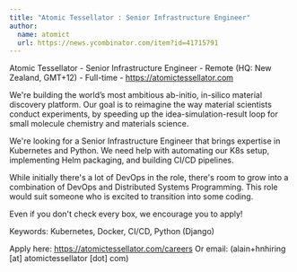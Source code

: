 ```yaml
---
title: "Atomic Tessellator : Senior Infrastructure Engineer"
author:
  name: atomict
  url: https://news.ycombinator.com/item?id=41715791
---
```

Atomic Tessellator - Senior Infrastructure Engineer - Remote (HQ: New Zealand, GMT+12) - Full-time - <a href="https:&#x2F;&#x2F;atomictessellator.com" rel="nofollow">https:&#x2F;&#x2F;atomictessellator.com</a>

We&#x27;re building the world’s most ambitious ab-initio, in-silico material discovery platform. Our goal is to reimagine the way material scientists conduct experiments, by speeding up the idea-simulation-result loop for small molecule chemistry and materials science.

We&#x27;re looking for a Senior Infrastructure Engineer that brings expertise in Kubernetes and Python. We need help with automating our K8s setup, implementing Helm packaging, and building CI&#x2F;CD pipelines.

While initially there&#x27;s a lot of DevOps in the role, there&#x27;s room to grow into a combination of DevOps and Distributed Systems Programming. This role would suit someone who is excited to transition into some coding.

Even if you don&#x27;t check every box, we encourage you to apply!

Keywords: Kubernetes, Docker, CI&#x2F;CD, Python (Django)

Apply here: <a href="https:&#x2F;&#x2F;atomictessellator.com&#x2F;careers" rel="nofollow">https:&#x2F;&#x2F;atomictessellator.com&#x2F;careers</a>
Or email: (alain+hnhiring [at] atomictessellator [dot] com)
<JobApplication />
